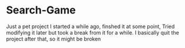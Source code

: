 # Search-Game
Just a pet project I started a while ago, finshed it at some point,
Tried modifying it later but took a break from it for a while. I basically quit the project after that, so it might be broken
